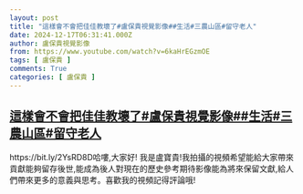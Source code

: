 ```yaml
---
layout: post
title: "這樣會不會把佳佳教壞了#盧保貴視覺影像##生活#三農山區#留守老人"
date: 2024-12-17T06:31:41.000Z
author: 盧保貴視覺影像
from: https://www.youtube.com/watch?v=6kaHrEGzmOE
tags: [ 盧保貴 ]
comments: True
categories: [ 盧保貴 ]
---
```

<!--1734417101000-->
[這樣會不會把佳佳教壞了#盧保貴視覺影像##生活#三農山區#留守老人](https://www.youtube.com/watch?v=6kaHrEGzmOE)
------

<div>
https://bit.ly/2YsRD8D哈嘍,大家好! 我是盧寶貴!我拍攝的視頻希望能給大家帶來貢獻能夠留存後世,能成為後人對現在的歷史參考期待影像能為將來保留文獻,給人們帶來更多的意義與思考。喜歡我的視頻記得評論哦!
</div>
